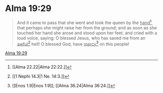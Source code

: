 # Alma 19:29

> And it came to pass that she went and took the queen by the <u>hand</u>[^a], that perhaps she might raise her from the ground; and as soon as she touched her hand she arose and stood upon her feet, and cried with a loud voice, saying: O blessed Jesus, who has saved me from an <u>awful</u>[^b] hell! O blessed God, have <u>mercy</u>[^c] on this people!

[Alma 19:29](https://www.churchofjesuschrist.org/study/scriptures/bofm/alma/19?lang=eng&id=p29#p29)


[^a]: [[Alma 22.22|Alma 22:22.]]
[^b]: [[1 Nephi 14.3|1 Ne. 14:3.]]
[^c]: [[Enos 1.9|Enos 1:9]]; [[Alma 36.24|Alma 36:24.]]
